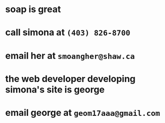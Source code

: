 # soap is great
# call simona at `(403) 826-8700`
# email her at `smoangher@shaw.ca`
# the web developer developing simona's site is george
# email george at `geom17aaa@gmail.com`
